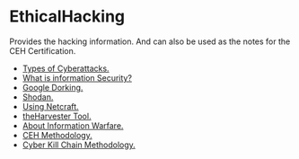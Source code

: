 # EthicalHacking
Provides the hacking information. And can also be used as the notes for the CEH Certification.

- <a href="https://cyb3rtarun.blogspot.com/2022/11/cyberattacks.html" target="_blank">Types of Cyberattacks.</a>
- <a href="https://cyb3rtarun.blogspot.com/2022/11/what-is-information-security.html" target="_blank">What is information Security?</a>
- <a href="https://cyb3rtarun.blogspot.com/2022/11/google-dorking.html">Google Dorking.</a>
- <a href="https://cyb3rtarun.blogspot.com/2022/11/shodan.html">Shodan.</a>
- <a href="https://cyb3rtarun.blogspot.com/2022/11/using-netcraft.html">Using Netcraft.</a>
- <a href="https://cyb3rtarun.blogspot.com/2022/11/installing-theharvester-tool.html">theHarvester Tool.</a>
- <a href="https://cyb3rtarun.blogspot.com/2022/11/information-warfare.html">About Information Warfare.</a>
- <a href="https://cyb3rtarun.blogspot.com/2022/11/certified-ethical-hacking-methodology.html">CEH Methodology.</a>
- <a href="https://cyb3rtarun.blogspot.com/2022/11/cyber-kill-chain-methodology.html">Cyber Kill Chain Methodology.</a>
